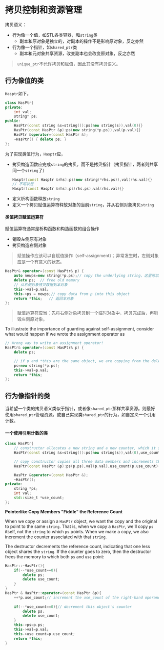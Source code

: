 # 拷贝控制和资源管理

拷贝语义：
- 行为像一个值，如STL各类容器，和`string`类
    - 副本和原对象是独立的，对副本的操作不是影响原对象，反之亦然
- 行为像一个指针，如`shared_ptr`类
    - 副本和元对象共享资源，改变副本也会改变原对象，反之亦然

> `unique_ptr`不允许拷贝和赋值，因此其没有拷贝语义。

## 行为像值的类

`Hasptr`如下，
```c++
class HasPtr{
private:
	int val;
	string* ps;
public:
	HasPtr(const string &s=string()):ps(new string(s)),val(0){}
	HasPtr(const HasPtr &p):ps(new string(*p.ps)),val(p.val){}
	HasPtr &operator=(const HasPtr &);
	~HasPtr() { delete ps; }
};
```
为了实现类值行为，`Hasptr`应，
- 拷贝构造函数应完成`string`的拷贝，而不是拷贝指针（拷贝指针，两者则共享同一个`string`了）
    ```c++
    Hasptr(const Hasptr &rhs):ps(new string(*rhs.ps)),val(rhs.val){}
    // 不可以是
    Hasptr(const Hasptr &rhs):ps(rhs.ps),val(rhs.val){}
    ```
- 定义析构函数释放`string`
- 定义一个拷贝赋值运算符释放对象的当前`string`，并从右侧对象拷贝`string`

#### 类值拷贝赋值运算符

赋值运算符通常是析构函数和构造函数的组合操作
- 销毁左侧原有对象
- 拷贝构造右侧对象

> 赋值操作应该可以自赋值操作（self-assignment）；异常发生时，左侧对象应是一个有意义的状态。
```c++
HasPtr& operator=(const HasPtr& p) {
	auto newps=new string(*p.ps);// copy the underlying string，这里可以满足自赋值操作
	delete ps;  // free old memory
    // 从右侧对象拷贝数据到本对象
    this->val=p.val;
	this->ps = newps;// copy data from p into this object
	return *this;   // 返回本对象
};
```
> 赋值运算符应当：先将右侧对象拷贝到一个临时对象中，拷贝完成后，再销毁左侧原对象。

To illustrate the importance of guarding against self-assignment, consider what would happen If we wrote the assignment operator as 
```c++
// Wrong way to write an assignment operator!
HasPtr& operator=(const HasPtr& p) {
	delete ps;

	// if p and *this are the same object, we are copying from the deleted memory! What happens is undefined.
	ps=new string(*p.ps);
	this->val=p.val;
	return *this;
};
```

## 行为像指针的类

当希望一个类的拷贝语义类似于指针，或者像`shared_ptr`那样共享资源。则最好使用`shared_ptr`管理资源。或自己实现类`shared_ptr`的行为，如自定义一个引用计数。

#### 一个使用引用计数的类
```c++
class HasPtr{
	// constructor allocates a new string and a new counter, which it sets to 1
	HasPtr(const string &s=string()):ps(new string(s)),val(0),use_count(new std::size_t(1)){}

	// copy constructor copies all three data members and increments the counter
	HasPtr(const HasPtr &p):ps(p.ps),val(p.val),use_count(p.use_count){++*use_count;}

	HasPtr &operator=(const HasPtr &);
	~HasPtr();
private:
	string *ps;
	int val;
	std::size_t *use_count;
};
```

**Pointerlike Copy Members "Fiddle" the Reference Count**

When we copy or assign a `HasPtr` object, we want the copy and the original to point to the same `string`. That is, when we copy a `HasPtr`, we'll copy `ps` itself, not the `string` to which `ps` points. When we make a copy, we also increment the counter associated with that `string`.

The destructor decrements the reference count, indicating that one less object shares the `string`. If the counter goes to zero, then the destructor frees the memory to which both `ps` and `use` point:

```c++
HasPtr::~HasPtr(){
	if(--*use_count==0){
		delete ps;
		delete use_count;
	}
}
HasPtr & HasPtr::operator=(const HasPtr &p){
	++*p.use_count;// increment the use_count of the right-hand operand
	
	if(--*use_count==0){// decrement this object's counter
		delete ps;
		delete use_count;
	}
	this->ps=p.ps;
	this->val=p.val;
	this->use_count=p.use_count;
	return *this;
}
```


